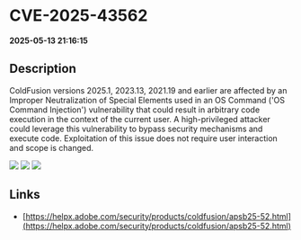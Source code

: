 # CVE-2025-43562

**2025-05-13 21:16:15**

## Description
ColdFusion versions 2025.1, 2023.13, 2021.19 and earlier are affected by an Improper Neutralization of Special Elements used in an OS Command ('OS Command Injection') vulnerability that could result in arbitrary code execution in the context of the current user. A high-privileged attacker could leverage this vulnerability to bypass security mechanisms and execute code. Exploitation of this issue does not require user interaction and scope is changed.

![](https://img.shields.io/static/v1?label=Score&message=9.1&color=red)
![](https://img.shields.io/static/v1?label=Severity&message=CRITICAL&color=red)
![](https://img.shields.io/static/v1?label=CWE&message=RCE&color=green)

## Links
- [https://helpx.adobe.com/security/products/coldfusion/apsb25-52.html](https://helpx.adobe.com/security/products/coldfusion/apsb25-52.html)
